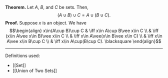 **Theorem.** Let $A$, $B$, and $C$ be sets. Then, $$(A\cup B)\cup C=A\cup(B\cup C).$$
**Proof.** Suppose $x$ is an object. We have
$$\begin{align}
x\in(A\cup B)\cup C & \iff x\in A\cup B\vee x\in C \\
 & \iff (x\in A\vee x\in B)\vee x\in C \\
 & \iff x\in A\vee(x\in B\vee x\in C) \\
 & \iff x\in A\vee x\in B\cup C \\
 & \iff x\in A\cup(B\cup C). \blacksquare
\end{align}$$
***
Definitions used:
- [[Set]]
- [[Union of Two Sets]]